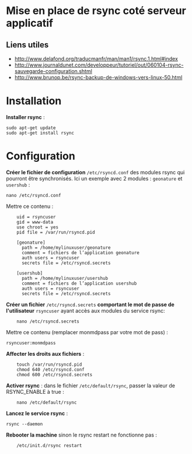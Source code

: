 Mise en place de rsync coté serveur applicatif
=


Liens utiles
-

* http://www.delafond.org/traducmanfr/man/man1/rsync.1.html#index
* http://www.journaldunet.com/developpeur/tutoriel/out/060104-rsync-sauvegarde-configuration.shtml
* http://www.brunop.be/rsync-backup-de-windows-vers-linux-50.html


Installation
=

 **Installer rsync** :
 
	sudo apt-get update
	sudo apt-get install rsync


Configuration
=
**Créer le fichier de configuration** ``/etc/rsyncd.conf`` des modules rsync qui pourront être synchronisés. Ici un exemple avec 2 modules : ``geonature`` et ``usershub``  :

	nano /etc/rsyncd.conf

<i class="icon-file"></i> Mettre ce contenu :
```
	uid = rsyncuser  
	gid = www-data  
	use chroot = yes  
	pid file = /var/run/rsyncd.pid  

	[geonature]
  	  path = /home/mylinuxuser/geonature  
  	  comment = fichiers de l’application geonature  
  	  auth users = rsyncuser  
  	  secrets file = /etc/rsyncd.secrets  

	[usershub]
  	  path = /home/mylinuxuser/usershub  
  	  comment = fichiers de l’application usershub  
  	  auth users = rsyncuser  
  	  secrets file = /etc/rsyncd.secrets 
``` 

**Créer un fichier** ``/etc/rsyncd.secrets`` **comportant le mot de passe de l'utilisateur** ``rsyncuser`` ayant accès aux modules du service rsync:

		nano /etc/rsyncd.secrets

<i class="icon-file"></i> Mettre ce contenu (remplacer monmdpass par votre mot de pass) :

	rsyncuser:monmdpass

**Affecter les droits aux fichiers** :

		touch /var/run/rsyncd.pid
		chmod 640 /etc/rsyncd.conf
		chmod 600 /etc/rsyncd.secrets

**Activer rsync** : dans le fichier ``/etc/default/rsync``, passer la valeur de RSYNC_ENABLE à true :

		nano /etc/default/rsync
		
**Lancez le service rsync**  :

	rsync --daemon


**Rebooter la machine** sinon le rsync restart ne fonctionne pas :

		/etc/init.d/rsync restart